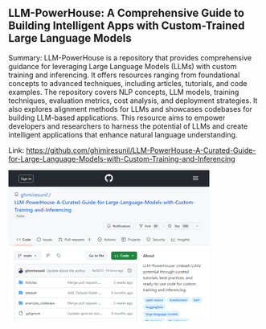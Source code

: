 ## LLM-PowerHouse: A Comprehensive Guide to Building Intelligent Apps with Custom-Trained Large Language Models
Summary: LLM-PowerHouse is a repository that provides comprehensive guidance for leveraging Large Language Models (LLMs) with custom training and inferencing. It offers resources ranging from foundational concepts to advanced techniques, including articles, tutorials, and code examples. The repository covers NLP concepts, LLM models, training techniques, evaluation metrics, cost analysis, and deployment strategies. It also explores alignment methods for LLMs and showcases codebases for building LLM-based applications. This resource aims to empower developers and researchers to harness the potential of LLMs and create intelligent applications that enhance natural language understanding.

Link: https://github.com/ghimiresunil/LLM-PowerHouse-A-Curated-Guide-for-Large-Language-Models-with-Custom-Training-and-Inferencing

<img src="/img/9cc1b541-2dee-489f-92ac-7920cb9b06e3.png" width="400" />
<br/><br/>
